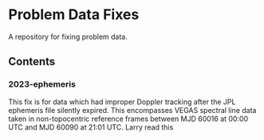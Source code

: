 # Problem Data Fixes
A repository for fixing problem data. 

## Contents
### 2023-ephemeris
This fix is for data which had improper Doppler tracking after the JPL ephemeris file silently expired. This encompasses VEGAS spectral line data taken in non-topocentric reference frames between MJD 60016 at 00:00 UTC and MJD 60090 at 21:01 UTC. 
Larry read this
